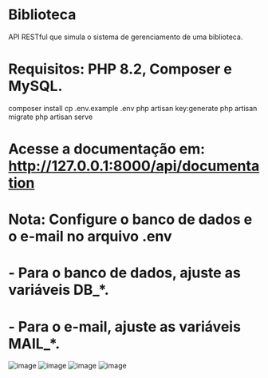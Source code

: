 # Biblioteca
API RESTful que simula o sistema de gerenciamento de uma biblioteca.

# Requisitos: PHP 8.2, Composer e MySQL.

composer install
cp .env.example .env
php artisan key:generate
php artisan migrate
php artisan serve

# Acesse a documentação em: http://127.0.0.1:8000/api/documentation

# Nota: Configure o banco de dados e o e-mail no arquivo .env
#        - Para o banco de dados, ajuste as variáveis DB_*.
#        - Para o e-mail, ajuste as variáveis MAIL_*.
![image](https://github.com/user-attachments/assets/d619619e-83df-44de-a451-a8ba9c5d2f4f)
![image](https://github.com/user-attachments/assets/d5ab57fb-4bb8-48c9-90da-b5154682599a)
![image](https://github.com/user-attachments/assets/ffe845be-4973-4bc3-bec5-4026161b825d)
![image](https://github.com/user-attachments/assets/20996ef1-1110-4018-a6b7-9c5d13606b0c)
